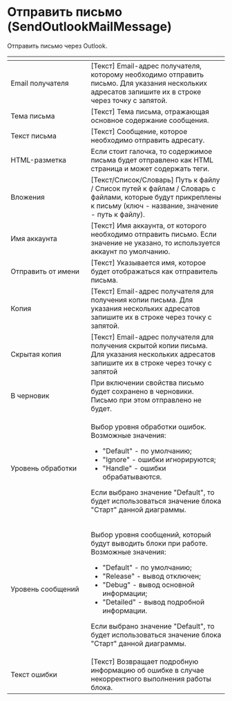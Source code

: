 # Отправить письмо (SendOutlookMailMessage)

Отправить письмо через Outlook.

<table data-header-hidden><thead><tr><th width="205"></th><th width="363"></th></tr></thead><tbody><tr><td>Email получателя</td><td>[Текст] Email-адрес получателя, которому необходимо отправить письмо. Для указания нескольких адресатов запишите их в строке через точку с запятой.</td></tr><tr><td>Тема письма</td><td>[Текст] Тема письма, отражающая основное содержание сообщения.</td></tr><tr><td>Текст письма</td><td>[Текст] Сообщение, которое необходимо отправить адресату.</td></tr><tr><td>HTML-разметка</td><td>Если стоит галочка, то содержимое письма будет отправлено как HTML страница и может содержать теги.</td></tr><tr><td>Вложения</td><td>[Текст/Список/Словарь] Путь к файлу / Список путей к файлам / Словарь с файлами, которые будут прикреплены к письму (ключ - название, значение - путь к файлу).</td></tr><tr><td>Имя аккаунта</td><td>[Текст] Имя аккаунта, от которого необходимо отправить письмо. Если значение не указано, то используется аккаунт по умолчанию.</td></tr><tr><td>Отправить от имени</td><td>[Текст] Указывается имя, которое будет отображаться как отправитель письма.</td></tr><tr><td>Копия</td><td>[Текст] Email-адрес получателя для получения копии письма. Для указания нескольких адресатов запишите их в строке через точку с запятой.</td></tr><tr><td>Скрытая копия</td><td>[Текст] Email-адрес получателя для получения скрытой копии письма. Для указания нескольких адресатов запишите их в строке через точку с запятой</td></tr><tr><td>В черновик</td><td>При включении свойства письмо будет сохранено в черновики. Письмо при этом отправлено не будет.</td></tr><tr><td>Уровень обработки</td><td><p>Выбор уровня обработки ошибок. Возможные значения: </p><ul><li>"Default" - по умолчанию; </li><li>"Ignore" - ошибки игнорируются; </li><li>"Handle" - ошибки обрабатываются. </li></ul><p>Если выбрано значение "Default", то будет использоваться значение блока "Старт" данной диаграммы.</p></td></tr><tr><td>Уровень сообщений</td><td><p>Выбор уровня сообщений, который будут выводить блоки при работе. Возможные значения: </p><ul><li>"Default" - по умолчанию; </li><li>"Release" - вывод отключен; </li><li>"Debug" - вывод основной информации; </li><li>"Detailed" - вывод подробной информации. </li></ul><p>Если выбрано значение "Default", то будет использоваться значение блока "Старт" данной диаграммы.</p></td></tr><tr><td>Текст ошибки</td><td>[Текст] Возвращает подробную информацию об ошибке в случае некорректного выполнения работы блока.</td></tr></tbody></table>
